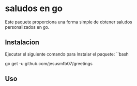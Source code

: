 # saludos en go

Este paquete proporciona una forma simple de obtener saludos personalizados en go.

## Instalacion
Ejecutar el siguiente comando para Instalar el paquete: 
``bash

go get -u github.com/jesusmfb07/greetings


## Uso 
